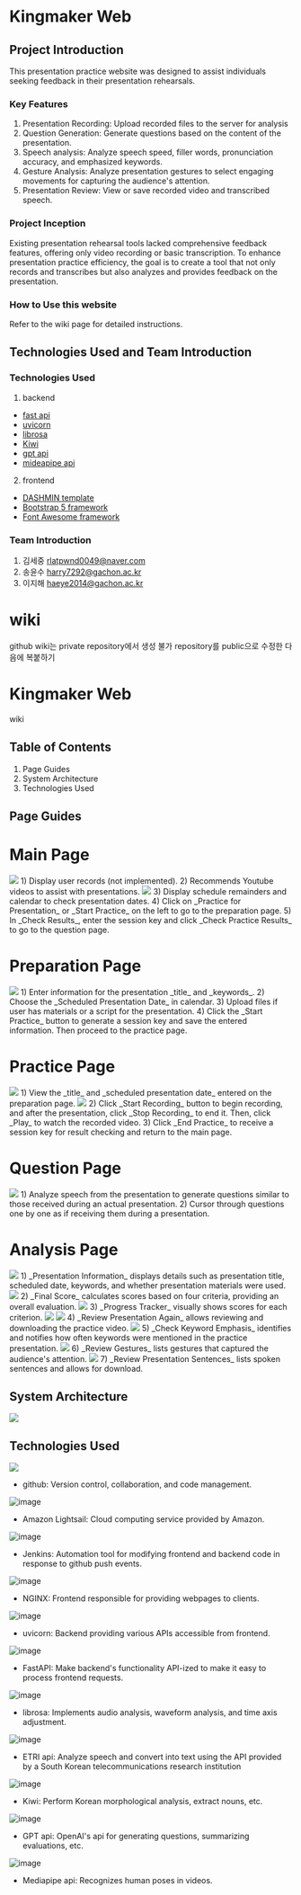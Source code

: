 # Kingmaker Web


## Project Introduction

This presentation practice website was designed to assist individuals seeking feedback in their presentation rehearsals.

### Key Features

1. Presentation Recording: Upload recorded files to the server for analysis
2. Question Generation: Generate questions based on the content of the presentation.
4. Speech analysis: Analyze speech speed, filler words, pronunciation accuracy, and emphasized keywords.
5. Gesture Analysis: Analyze presentation gestures to select engaging movements for capturing the audience's attention.
6. Presentation Review: View or save recorded video and transcribed speech.

### Project Inception

Existing presentation rehearsal tools lacked comprehensive feedback features, offering only video recording or basic transcription. To enhance presentation practice efficiency, the goal is to create a tool that not only records and transcribes but also analyzes and provides feedback on the presentation.

### How to Use this website
Refer to the wiki page for detailed instructions.

## Technologies Used and Team Introduction

### Technologies Used
1. backend
- [fast api](https://fastapi.tiangolo.com/ko/)
- [uvicorn](https://www.uvicorn.org/)
- [librosa](https://librosa.org/doc/latest/index.html)
- [Kiwi](https://github.com/bab2min/Kiwi)
- [gpt api](https://openai.com/blog/openai-api)
- [mideapipe api](https://developers.google.com/mediapipe/api/solutions)
2. frontend
- [DASHMIN template](https://themewagon.com/themes/dashmin-responsive-free-bootstrap-5-html5-admin-dashboard-template/)
- [Bootstrap 5 framework](https://getbootstrap.kr/docs/5.0/getting-started/introduction/)
- [Font Awesome framework](https://fontawesome.com/)

### Team Introduction
1. 김세중 rlatpwnd0049@naver.com
2. 송윤수 harry7292@gachon.ac.kr
3. 이지해 haeye2014@gachon.ac.kr


# wiki
github wiki는 private repository에서 생성 불가
repository를 public으로 수정한 다음에 복붙하기

# Kingmaker Web
wiki

## Table of Contents
1. Page Guides
2. System Architecture
3. Technologies Used


## Page Guides

# Main Page

<img src="https://github.com/kingmaker-presentation-helper/Kingmaker_web/assets/57437648/e9dc33ff-5e6e-4917-a850-43af28913ced">
1) Display user records (not implemented).
2) Recommends Youtube videos to assist with presentations.
<img src="https://github.com/kingmaker-presentation-helper/Kingmaker_web/assets/57437648/8d3c5476-e9b3-442e-ae57-b7e8bc368d63">
3) Display schedule remainders and calendar to check presentation dates.
4) Click on _Practice for Presentation_ or _Start Practice_ on the left to go to the preparation page.
5) In _Check Results_, enter the session key and click _Check Practice Results_ to go to the question page.

# Preparation Page

<img src="https://github.com/kingmaker-presentation-helper/Kingmaker_web/assets/57437648/3817a8b3-3764-4e83-bbf2-ef424814b9bb">
1) Enter information for the presentation _title_ and _keywords_.
2) Choose the _Scheduled Presentation Date_ in calendar.
3) Upload files if user has materials or a script for the presentation.
4) Click the _Start Practice_ button to generate a session key and save the entered information. Then proceed to the practice page.

# Practice Page
<img src="https://github.com/kingmaker-presentation-helper/Kingmaker_web/assets/57437648/c4d2d54e-8ee6-4b29-bf7f-4a28029c7a91">
1) View the _title_ and _scheduled presentation date_ entered on the preparation page.
<img src="https://github.com/kingmaker-presentation-helper/Kingmaker_web/assets/57437648/86f993f3-b0d0-4299-aacf-b63b3c0aafbf">
2) Click _Start Recording_ button to begin recording, and after the presentation, click _Stop Recording_ to end it. Then, click _Play_ to watch the recorded video.
3) Click _End Practice_ to receive a session key for result checking and return to the main page.

# Question Page
<img src="https://github.com/kingmaker-presentation-helper/Kingmaker_web/assets/57437648/a6ebd375-8bde-4cca-ad9e-8edefedbe981">
1) Analyze speech from the presentation to generate questions similar to those received during an actual presentation.
2) Cursor through questions one by one as if receiving them during a presentation.

# Analysis Page
<img src="https://github.com/kingmaker-presentation-helper/Kingmaker_web/assets/57437648/18b02842-6e52-425a-8745-13e7002f1bd8">
1) _Presentation Information_ displays details such as presentation title, scheduled date, keywords, and whether presentation materials were used.
<img src="https://github.com/kingmaker-presentation-helper/Kingmaker_web/assets/57437648/63a6e10b-ffba-4b33-af91-cc1d07a80669">
2) _Final Score_ calculates scores based on four criteria, providing an overall evaluation.
<img src="https://github.com/kingmaker-presentation-helper/Kingmaker_web/assets/57437648/021ae924-e05e-4f8e-adae-003f77c4b4a6">
3) _Progress Tracker_ visually shows scores for each criterion.
<img src="https://github.com/kingmaker-presentation-helper/Kingmaker_web/assets/57437648/91008feb-1ac0-4c58-8578-9eaededd0dfc">
<img src="https://github.com/kingmaker-presentation-helper/Kingmaker_web/assets/57437648/1546d251-0e28-4618-9c9e-b646b6c395d2">
4) _Review Presentation Again_ allows reviewing and downloading the practice video.
<img src="https://github.com/kingmaker-presentation-helper/Kingmaker_web/assets/57437648/54d55ade-b6f4-48a2-870a-2651badd340d">
5) _Check Keyword Emphasis_ identifies and notifies how often keywords were mentioned in the practice presentation.
<img src="https://github.com/kingmaker-presentation-helper/Kingmaker_web/assets/57437648/3ece9973-f258-4c31-b18e-66825bd5014e">
6) _Review Gestures_ lists gestures that captured the audience's attention.
<img src="https://github.com/kingmaker-presentation-helper/Kingmaker_web/assets/57437648/0a816633-0565-4951-867f-5511630d6425">
7) _Review Presentation Sentences_ lists spoken sentences and allows for download.


## System Architecture
<img src="https://github.com/kingmaker-presentation-helper/Kingmaker_web/assets/57437648/5e9db717-dfde-429c-9fc8-0c8c931ea826">


## Technologies Used

<img src="https://github.com/kingmaker-presentation-helper/Kingmaker_web/assets/57437648/6699046f-4aa2-4694-a778-d5dc66460666">

- github: Version control, collaboration, and code management.

![image](https://github.com/kingmaker-presentation-helper/Kingmaker_web/assets/57437648/0912061f-3474-40ae-8d8d-3d41977c2d4a)

- Amazon Lightsail: Cloud computing service provided by Amazon.

![image](https://github.com/kingmaker-presentation-helper/Kingmaker_web/assets/57437648/e53e69ef-ae3a-444f-9bf1-799d5566f25b)

- Jenkins: Automation tool for modifying frontend and backend code in response to github push events.

![image](https://github.com/kingmaker-presentation-helper/Kingmaker_web/assets/57437648/b6a23b8e-5544-4188-94c0-63eb179292e0)

- NGINX: Frontend responsible for providing webpages to clients.

![image](https://github.com/kingmaker-presentation-helper/Kingmaker_web/assets/57437648/6bdb5bd8-3f78-4ed1-9187-21110e12a9e2)

- uvicorn: Backend providing various APIs accessible from frontend.

![image](https://github.com/kingmaker-presentation-helper/Kingmaker_web/assets/57437648/9d8f0551-b51d-4565-adcd-7c7acad94551)

- FastAPI: Make backend's functionality API-ized to make it easy to process frontend requests.

![image](https://github.com/kingmaker-presentation-helper/Kingmaker_web/assets/57437648/885d2672-a5c6-4c8c-a974-f3761266e3cb)

- librosa: Implements audio analysis, waveform analysis, and time axis adjustment.

![image](https://github.com/kingmaker-presentation-helper/Kingmaker_web/assets/57437648/c47fee7c-a999-49ea-9636-4310e2b096a2)

- ETRI api: Analyze speech and convert into text using the API provided by a South Korean telecommunications research institution

![image](https://github.com/kingmaker-presentation-helper/Kingmaker_web/assets/57437648/70ebf166-7caa-4b93-9c05-b6e2294fd003)

- Kiwi: Perform Korean morphological analysis, extract nouns, etc.

![image](https://github.com/kingmaker-presentation-helper/Kingmaker_web/assets/57437648/f6a2b411-80bc-4325-9e25-e61f41f9cac0)

- GPT api: OpenAI's api for generating questions, summarizing evaluations, etc.

![image](https://github.com/kingmaker-presentation-helper/Kingmaker_web/assets/57437648/f2c3534d-9a7a-4d94-86c1-7f10b06b1206)

- Mediapipe api: Recognizes human poses in videos.
